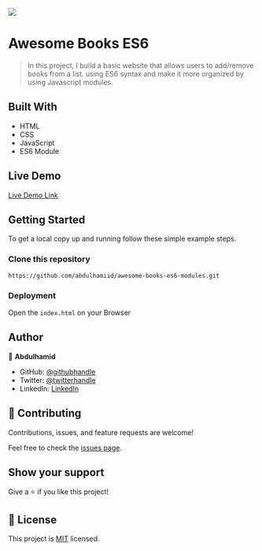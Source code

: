 ![](https://img.shields.io/badge/Microverse-blueviolet)

# Awesome Books ES6

> In this project, I build a basic website that allows users to add/remove books from a list. using ES6 syntax and make it more organized by using Javascript modules.


## Built With

- HTML
- CSS 
- JavaScript
- ES6 Module

## Live Demo

[Live Demo Link](https://abdulhamiid.github.io/awesome-books-es6-modules/)


## Getting Started

To get a local copy up and running follow these simple example steps.

### Clone this repository

```
https://github.com/abdulhamiid/awesome-books-es6-modules.git
```

### Deployment

Open the ```index.html``` on your Browser

## Author

👤 **Abdulhamid**

- GitHub: [@githubhandle](https://github.com/abdulhamiid)
- Twitter: [@twitterhandle](https://twitter.com/abdulhamid_adio)
- LinkedIn: [LinkedIn](https://linkedin.com/in/abdulhamid-adio)

## 🤝 Contributing

Contributions, issues, and feature requests are welcome!

Feel free to check the [issues page](https://github.com/abdulhamiid/awesome-books-es6-modules/issues).

## Show your support

Give a ⭐️ if you like this project!

## 📝 License

This project is [MIT](./MIT.md) licensed.